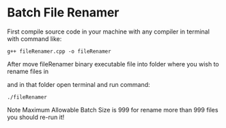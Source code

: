 # Batch File Renamer

First compile source code in your machine with any compiler in terminal with command like:
```
g++ fileRenamer.cpp -o fileRenamer
```

After move fileRenamer binary executable file into folder where you wish to rename files in

and in that folder open terminal and run command:
```
./fileRenamer
```

Note Maximum Allowable Batch Size is 999
for rename more than 999 files you should re-run it!
